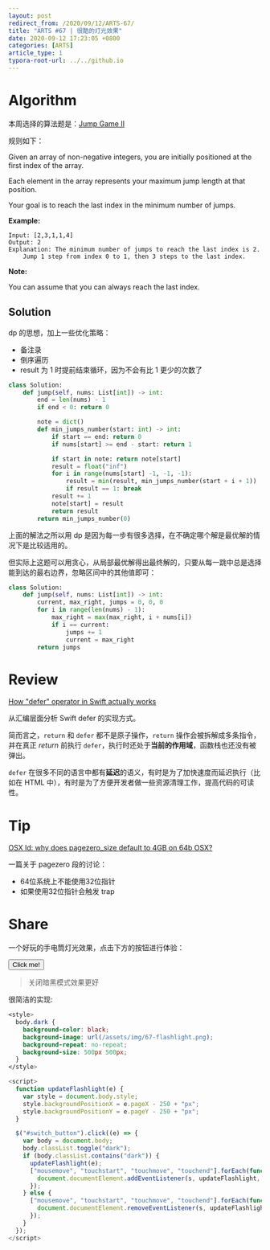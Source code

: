```yaml
---
layout: post
redirect_from: /2020/09/12/ARTS-67/
title: "ARTS #67 | 很酷的灯光效果"
date: 2020-09-12 17:23:05 +0800
categories: [ARTS]
article_type: 1
typora-root-url: ../../github.io
---
```



# Algorithm

本周选择的算法题是：[Jump Game II](https://leetcode.com/problems/jump-game-ii/)


规则如下：

Given an array of non-negative integers, you are initially positioned at the first index of the array.

Each element in the array represents your maximum jump length at that position.

Your goal is to reach the last index in the minimum number of jumps.

**Example:**

```
Input: [2,3,1,1,4]
Output: 2
Explanation: The minimum number of jumps to reach the last index is 2.
    Jump 1 step from index 0 to 1, then 3 steps to the last index.
```

**Note:**

You can assume that you can always reach the last index.

## Solution

dp 的思想，加上一些优化策略：

- 备注录
- 倒序遍历
- result 为 1 时提前结束循环，因为不会有比 1 更少的次数了

```python
class Solution:
    def jump(self, nums: List[int]) -> int:
        end = len(nums) - 1
        if end < 0: return 0

        note = dict()
        def min_jumps_number(start: int) -> int:
            if start == end: return 0
            if nums[start] >= end - start: return 1

            if start in note: return note[start]
            result = float("inf")
            for i in range(nums[start] -1, -1, -1):
                result = min(result, min_jumps_number(start + i + 1))
                if result == 1: break
            result += 1
            note[start] = result
            return result
        return min_jumps_number(0)
```

上面的解法之所以用 dp 是因为每一步有很多选择，在不确定哪个解是最优解的情况下是比较适用的。

但实际上这题可以用贪心，从局部最优解得出最终解的，只要从每一跳中总是选择能到达的最右边界，忽略区间中的其他值即可：

```python
class Solution:
    def jump(self, nums: List[int]) -> int:
        current, max_right, jumps = 0, 0, 0
        for i in range(len(nums) - 1):
            max_right = max(max_right, i + nums[i])
            if i == current:
                jumps += 1
                current = max_right
        return jumps
```

# Review

[How "defer" operator in Swift actually works](https://medium.com/@sergeysmagleev/how-defer-operator-in-swift-actually-works-30dbacb3477b)

从汇编层面分析 Swift defer 的实现方式。

简而言之，`return` 和 `defer` 都不是原子操作，`return` 操作会被拆解成多条指令，并在真正 *return* 前执行 `defer`，执行时还处于**当前的作用域**，函数栈也还没有被弹出。

`defer` 在很多不同的语言中都有**延迟**的语义，有时是为了加快速度而延迟执行（比如在 HTML 中），有时是为了方便开发者做一些资源清理工作，提高代码的可读性。

# Tip

[OSX ld: why does pagezero_size default to 4GB on 64b OSX?](https://stackoverflow.com/questions/46916112/osx-ld-why-does-pagezero-size-default-to-4gb-on-64b-osx)

一篇关于 pagezero 段的讨论：

- 64位系统上不能使用32位指针
- 如果使用32位指针会触发 trap

# Share

一个好玩的手电筒灯光效果，点击下方的按钮进行体验：

<button id="switch_button">Click me!</button>

> 关闭暗黑模式效果更好

很简洁的实现:

```css
<style>
  body.dark {
    background-color: black;
    background-image: url(/assets/img/67-flashlight.png);
    background-repeat: no-repeat;
    background-size: 500px 500px;
  }
</style>
```

```javascript
<script>
  function updateFlashlight(e) {
    var style = document.body.style;
    style.backgroundPositionX = e.pageX - 250 + "px";
    style.backgroundPositionY = e.pageY - 250 + "px";
  }

  $("#switch_button").click((e) => {
    var body = document.body;
    body.classList.toggle("dark");
    if (body.classList.contains("dark")) {
      updateFlashlight(e);
      ["mousemove", "touchstart", "touchmove", "touchend"].forEach(function(s) {
        document.documentElement.addEventListener(s, updateFlashlight, false);
      });
    } else {
      ["mousemove", "touchstart", "touchmove", "touchend"].forEach(function(s) {
        document.documentElement.removeEventListener(s, updateFlashlight, false);
      });
    }
  });
</script>
```

<style>
  body.dark {
    background-color: black;
    background-image: url(/assets/img/67-flashlight.png);
    background-repeat: no-repeat;
    background-size: 500px 500px;
  }
</style>

<script>
  function updateFlashlight(e) {
    var style = document.body.style;
    style.backgroundPositionX = e.pageX - 250 + "px";
    style.backgroundPositionY = e.pageY - 250 + "px";
  }
  $("#switch_button").click((e) => {
    var body = document.body;
    body.classList.toggle("dark");
    if (body.classList.contains("dark")) {
      updateFlashlight(e);
      ["mousemove", "touchstart", "touchmove", "touchend"].forEach(function(s) {
        document.documentElement.addEventListener(s, updateFlashlight, false);
      });
    } else {
      ["mousemove", "touchstart", "touchmove", "touchend"].forEach(function(s) {
        document.documentElement.removeEventListener(s, updateFlashlight, false);
      });
    }
  });
</script>